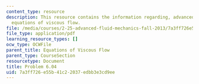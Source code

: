 ```yaml
---
content_type: resource
description: This resource contains the information regarding, advanced fluid mechanics,
  equations of viscous flow.
file: /media/courses/2-25-advanced-fluid-mechanics-fall-2013/7a3ff726e55b41c22037edbb3e3cd9ee_MIT2_25F13_Shapi-6.04-Prob.pdf
file_type: application/pdf
learning_resource_types: []
ocw_type: OCWFile
parent_title: Equations of Viscous Flow
parent_type: CourseSection
resourcetype: Document
title: Problem 6.04
uid: 7a3ff726-e55b-41c2-2037-edbb3e3cd9ee
---
```

